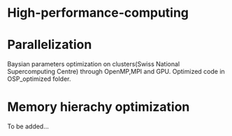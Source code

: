 # High-performance-computing
# Parallelization  
Baysian parameters optimization on clusters(Swiss National Supercomputing Centre) through OpenMP,MPI and GPU. 
Optimized code in OSP_optimized folder.  

# Memory hierachy optimization  
To be added...  
